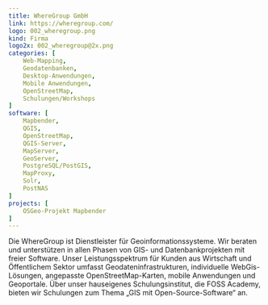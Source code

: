 ```yaml
---
title: WhereGroup GmbH
link: https://wheregroup.com/
logo: 002_wheregroup.png
kind: Firma
logo2x: 002_wheregroup@2x.png
categories: [
    Web-Mapping,
    Geodatenbanken,
    Desktop-Anwendungen,
    Mobile Anwendungen,
    OpenStreetMap,
    Schulungen/Workshops
]
software: [
    Mapbender,
    QGIS,
    OpenStreetMap,
    QGIS-Server,
    MapServer,
    GeoServer,
    PostgreSQL/PostGIS,
    MapProxy,
    Solr,
    PostNAS
]
projects: [
    OSGeo-Projekt Mapbender
]
---
```


Die WhereGroup ist Dienstleister für Geoinformationssysteme. Wir beraten und unterstützen in allen Phasen von GIS- und Datenbankprojekten mit freier Software. Unser Leistungsspektrum für Kunden aus Wirtschaft und Öffentlichem Sektor umfasst Geodateninfrastrukturen, individuelle WebGis-Lösungen, angepasste OpenStreetMap-Karten, mobile Anwendungen und Geoportale. Über unser hauseigenes Schulungsinstitut, die FOSS Academy, bieten wir Schulungen zum Thema „GIS mit Open-Source-Software“ an.


